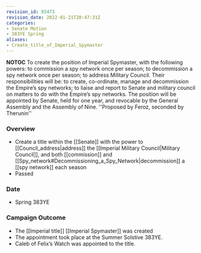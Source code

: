 ```yaml
---
revision_id: 85473
revision_date: 2022-01-21T20:47:31Z
categories:
- Senate Motion
- 383YE Spring
aliases:
- Create_title_of_Imperial_Spymaster
---
```



__NOTOC__
To create the position of Imperial Spymaster, with the following powers: to commission a spy network once per season; to decommission a spy network once per season; to address Military Council. Their responsibilities will be: to create, co-ordinate, manage and decommission the Empire’s spy networks; to liaise and report to Senate and military council on matters to do with the Empire’s spy networks. The position will be appointed by Senate, held for one year, and revocable by the General Assembly and the Assembly of Nine.
''Proposed by Feroz, seconded by Therunin''

### Overview
* Create a title within the [[Senate]] with the power to [[Council_address|address]] the [[Imperial Military Council|Military Council]], and both [[commission]] and [[Spy_network#Decommissioning_a_Spy_Network|decommission]] a [[spy network]] each season
* Passed

### Date
* Spring 383YE

### Campaign Outcome
* The [[Imperial title]] [[Imperial Spymaster]] was created
* The appointment took place at the Summer Solstive 383YE.
* Caleb of Felix’s Watch was appointed to the title.